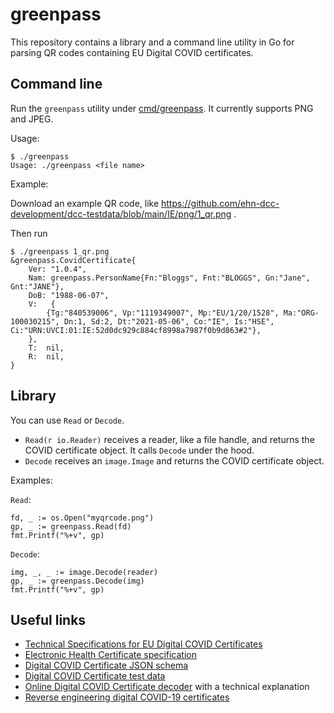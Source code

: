 # greenpass

This repository contains a library and a command line utility in Go
for parsing QR codes containing EU Digital COVID certificates.

## Command line

Run the `greenpass` utility under [cmd/greenpass](cmd/greenpass/). It currently
supports PNG and JPEG.

Usage:
```
$ ./greenpass
Usage: ./greenpass <file name>
```

Example:

Download an example QR code, like
https://github.com/ehn-dcc-development/dcc-testdata/blob/main/IE/png/1_qr.png .

Then run
```
$ ./greenpass 1_qr.png
&greenpass.CovidCertificate{
    Ver: "1.0.4",
    Nam: greenpass.PersonName{Fn:"Bloggs", Fnt:"BLOGGS", Gn:"Jane", Gnt:"JANE"},
    DoB: "1988-06-07",
    V:   {
        {Tg:"840539006", Vp:"1119349007", Mp:"EU/1/20/1528", Ma:"ORG-100030215", Dn:1, Sd:2, Dt:"2021-05-06", Co:"IE", Is:"HSE", Ci:"URN:UVCI:01:IE:52d0dc929c884cf8998a7987f0b9d863#2"},
    },
    T:  nil,
    R:  nil,
}
```

## Library

You can use `Read` or `Decode`.

* `Read(r io.Reader)` receives a reader, like a file handle, and returns the
  COVID certificate object. It calls `Decode` under the hood.
* `Decode` receives an `image.Image` and returns the COVID certificate object.

Examples:

`Read`:
```
fd, _ := os.Open("myqrcode.png")
gp, _ := greenpass.Read(fd)
fmt.Printf("%+v", gp)
```

`Decode`:
```
img, _, _ := image.Decode(reader)
gp, _ := greenpass.Decode(img)
fmt.Printf("%+v", gp)
```

## Useful links

* [Technical Specifications for EU Digital COVID Certificates](https://ec.europa.eu/health/sites/default/files/ehealth/docs/covid-certificate_json_specification_en.pdf)
* [Electronic Health Certificate specification](https://github.com/ehn-dcc-development/hcert-spec)
* [Digital COVID Certificate JSON schema](https://github.com/ehn-dcc-development/ehn-dcc-schema)
* [Digital COVID Certificate test data](https://github.com/ehn-dcc-development/dcc-testdata)
* [Online Digital COVID Certificate decoder](https://ehealth.vyncke.org/) with a
  technical explanation
* [Reverse engineering digital COVID-19 certificates](https://harrisonsand.com/posts/covid-certificates/)
